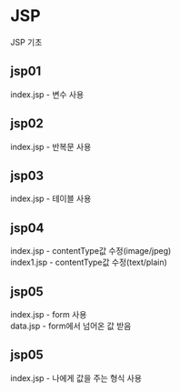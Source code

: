 # JSP  
JSP 기초  
  
## jsp01  
  index.jsp - 변수 사용  
  
## jsp02  
  index.jsp - 반복문 사용  
  
## jsp03  
  index.jsp - 테이블 사용  
  
## jsp04  
  index.jsp - contentType값 수정(image/jpeg)  
  index1.jsp - contentType값 수정(text/plain)  
  
## jsp05  
  index.jsp - form 사용  
  data.jsp - form에서 넘어온 값 받음  
  
## jsp05  
  index.jsp - 나에게 값을 주는 형식 사용  